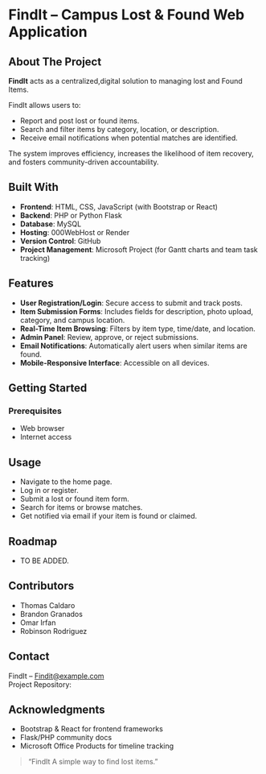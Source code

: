 <a id="readme-top"></a>
<body>
  <html>
  <h1>FindIt – Campus Lost & Found Web Application</h1>

  <h2>About The Project</h2>
  <p>
    <strong>FindIt</strong> acts as a centralized,digital solution to managing lost and Found Items.
  </p>
  <p>FindIt allows users to:</p>
  <ul>
    <li>Report and post lost or found items.</li>
    <li>Search and filter items by category, location, or description.</li>
    <li>Receive email notifications when potential matches are identified.</li>
  </ul>
  <p>The system improves efficiency, increases the likelihood of item recovery, and fosters community-driven accountability.</p>

  <h2>Built With</h2>
  <ul>
    <li><strong>Frontend</strong>: HTML, CSS, JavaScript (with Bootstrap or React)</li>
    <li><strong>Backend</strong>: PHP or Python Flask</li>
    <li><strong>Database</strong>: MySQL</li>
    <li><strong>Hosting</strong>: 000WebHost or Render</li>
    <li><strong>Version Control</strong>: GitHub</li>
    <li><strong>Project Management</strong>: Microsoft Project (for Gantt charts and team task tracking)</li>
  </ul>

  <h2>Features</h2>
  <ul>
    <li><strong>User Registration/Login</strong>: Secure access to submit and track posts.</li>
    <li><strong>Item Submission Forms</strong>: Includes fields for description, photo upload, category, and campus location.</li>
    <li><strong>Real-Time Item Browsing</strong>: Filters by item type, time/date, and location.</li>
    <li><strong>Admin Panel</strong>: Review, approve, or reject submissions.</li>
    <li><strong>Email Notifications</strong>: Automatically alert users when similar items are found.</li>
    <li><strong>Mobile-Responsive Interface</strong>: Accessible on all devices.</li>
  </ul>

  <h2>Getting Started</h2>

  <h3>Prerequisites</h3>
  <ul>
    <li>Web browser</li>
    <li>Internet access</li>
  </ul>

  <h2>Usage</h2>
  <ul>
    <li>Navigate to the home page.</li>
    <li>Log in or register.</li>
    <li>Submit a lost or found item form.</li>
    <li>Search for items or browse matches.</li>
    <li>Get notified via email if your item is found or claimed.</li>
  </ul>

  <h2>Roadmap</h2>
  <ul>
   <li>
     TO BE ADDED.
   </li>
  </ul>

  <h2>Contributors</h2>
  <ul>
 <li> Thomas Caldaro</li>
 <li> Brandon Granados</li>
 <li> Omar Irfan</li>
 <li> Robinson Rodriguez</li>
   

  </ul>

  <h2>Contact</h2>
  <p>
     FindIt – <a href="">Findit@example.com</a><br>
    Project Repository: 
    
  </p>

  <h2>Acknowledgments</h2>
  <ul>
    <li>Bootstrap & React for frontend frameworks</li>
    <li>Flask/PHP community docs</li>
    <li>Microsoft Office Products for timeline tracking</li>
  </ul>

  <blockquote>
    “FindIt A simple way to find lost items.”
  </blockquote>

</body>
</html>
